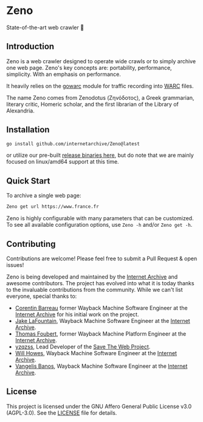 # Zeno
State-of-the-art web crawler 🔱

## Introduction

Zeno is a web crawler designed to operate wide crawls or to simply archive one web page.
Zeno's key concepts are: portability, performance, simplicity.
With an emphasis on performance.

It heavily relies on the [gowarc](https://github.com/internetarchive/gowarc) module for traffic recording into [WARC](https://iipc.github.io/warc-specifications/) files.

The name Zeno comes from Zenodotus (Ζηνόδοτος), a Greek grammarian, literary critic, Homeric scholar,
and the first librarian of the Library of Alexandria.

## Installation

```bash
go install github.com/internetarchive/Zeno@latest
```

or utilize our pre-built [release binaries here](https://github.com/internetarchive/Zeno/releases), but do note that we are mainly focused on linux/amd64 support at this time.

## Quick Start

To archive a single web page:
```bash
Zeno get url https://www.france.fr
```

Zeno is highly configurable with many parameters that can be customized. To see all available configuration options, use `Zeno -h` and/or `Zeno get -h`.

## Contributing

Contributions are welcome! Please feel free to submit a Pull Request & open issues!

Zeno is being developed and maintained by the [Internet Archive](https://archive.org) and awesome contributors. The project has evolved into what it is today thanks to the invaluable contributions from the community. While we can't list everyone, special thanks to:

- [Corentin Barreau](https://github.com/CorentinB) former Wayback Machine Software Engineer at the [Internet Archive](https://archive.org) for his initial work on the project.
- [Jake LaFountain](https://github.com/NGTmeaty), Wayback Machine Software Engineer at the [Internet Archive](https://archive.org).
- [Thomas Foubert](https://github.com/equals215), former Wayback Machine Platform Engineer at the [Internet Archive](https://archive.org).
- [yzqzss](https://github.com/yzqzss), Lead Developer of the [Save The Web Project](https://github.com/saveweb).
- [Will Howes](https://github.com/willmhowes), Wayback Machine Software Engineer at the [Internet Archive](https://archive.org).
- [Vangelis Banos](https://github.com/vbanos), Wayback Machine Software Engineer at the [Internet Archive](https://archive.org).

## License

This project is licensed under the GNU Affero General Public License v3.0 (AGPL-3.0). See the [LICENSE](LICENSE) file for details.
